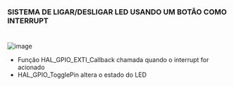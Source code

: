 ### SISTEMA DE LIGAR/DESLIGAR LED USANDO UM BOTÃO COMO INTERRUPT
#

![image](https://github.com/user-attachments/assets/c881f07f-f94f-42f2-a9c5-b435b5d97bb3)



 - Função HAL_GPIO_EXTI_Callback chamada quando o interrupt for acionado
- HAL_GPIO_TogglePin altera o estado do LED
